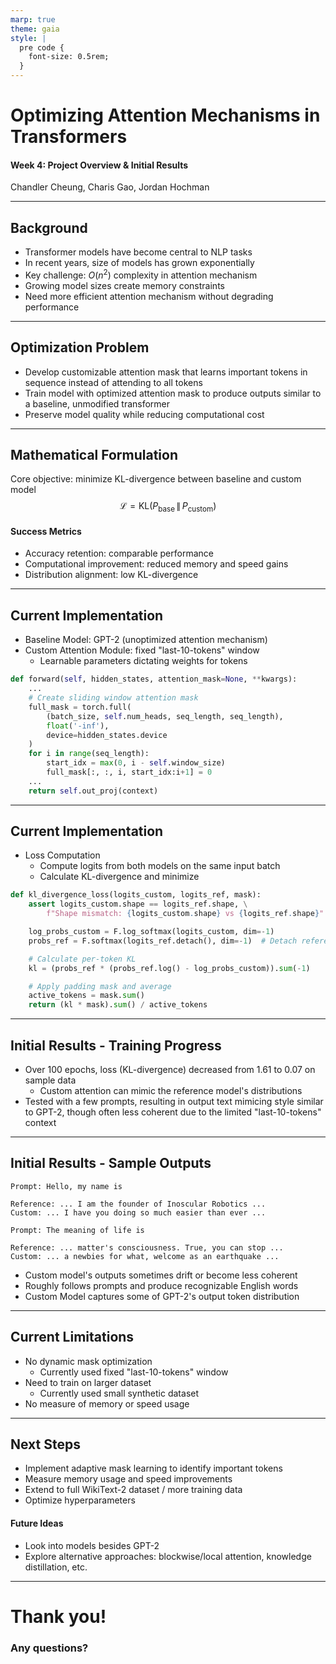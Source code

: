 ```yaml
---
marp: true
theme: gaia
style: |
  pre code {
    font-size: 0.5rem;
  }
---
```


# Optimizing Attention Mechanisms in Transformers

#### Week 4: Project Overview & Initial Results

Chandler Cheung, Charis Gao, Jordan Hochman

---

## Background

- Transformer models have become central to NLP tasks
- In recent years, size of models has grown exponentially
- Key challenge: $O(n^2)$ complexity in attention mechanism
- Growing model sizes create memory constraints
- Need more efficient attention mechanism without degrading performance

---

## Optimization Problem

- Develop customizable attention mask that learns important tokens in sequence instead of attending to all tokens
- Train model with optimized attention mask to produce outputs similar to a baseline, unmodified transformer
- Preserve model quality while reducing computational cost

---

## Mathematical Formulation

Core objective: minimize KL-divergence between baseline and custom model
$$\mathcal{L} = \mathrm{KL}\bigl(P_{\text{base}} \,\|\, P_{\text{custom}}\bigr)$$

#### Success Metrics

- Accuracy retention: comparable performance
- Computational improvement: reduced memory and speed gains
- Distribution alignment: low KL-divergence

---

## Current Implementation

- Baseline Model: GPT-2 (unoptimized attention mechanism)
- Custom Attention Module: fixed "last-10-tokens" window 
    - Learnable parameters dictating weights for tokens

``` python
def forward(self, hidden_states, attention_mask=None, **kwargs):
    ...
    # Create sliding window attention mask
    full_mask = torch.full(
        (batch_size, self.num_heads, seq_length, seq_length),
        float('-inf'),
        device=hidden_states.device
    )
    for i in range(seq_length):
        start_idx = max(0, i - self.window_size)
        full_mask[:, :, i, start_idx:i+1] = 0
    ... 
    return self.out_proj(context)
```

---

## Current Implementation

- Loss Computation
    - Compute logits from both models on the same input batch
    - Calculate KL-divergence and minimize

``` python
def kl_divergence_loss(logits_custom, logits_ref, mask):
    assert logits_custom.shape == logits_ref.shape, \
        f"Shape mismatch: {logits_custom.shape} vs {logits_ref.shape}"

    log_probs_custom = F.log_softmax(logits_custom, dim=-1)
    probs_ref = F.softmax(logits_ref.detach(), dim=-1)  # Detach reference model

    # Calculate per-token KL
    kl = (probs_ref * (probs_ref.log() - log_probs_custom)).sum(-1)

    # Apply padding mask and average
    active_tokens = mask.sum()
    return (kl * mask).sum() / active_tokens
```

---

## Initial Results - Training Progress

- Over 100 epochs, loss (KL-divergence) decreased from 1.61 to 0.07 on sample data
    - Custom attention can mimic the reference model's distributions
- Tested with a few prompts, resulting in output text mimicing style similar to GPT-2, though often less coherent due to the limited "last-10-tokens" context

---

## Initial Results - Sample Outputs

```
Prompt: Hello, my name is

Reference: ... I am the founder of Inoscular Robotics ...
Custom: ... I have you doing so much easier than ever ...
```

```
Prompt: The meaning of life is

Reference: ... matter's consciousness. True, you can stop ...
Custom: ... a newbies for what, welcome as an earthquake ...
```

- Custom model's outputs sometimes drift or become less coherent
- Roughly follows prompts and produce recognizable English words
- Custom Model captures some of GPT-2's output token distribution

---

## Current Limitations

- No dynamic mask optimization
    - Currently used fixed "last-10-tokens" window
- Need to train on larger dataset
    - Currently used small synthetic dataset
- No measure of memory or speed usage

---

## Next Steps

- Implement adaptive mask learning to identify important tokens
- Measure memory usage and speed improvements
- Extend to full WikiText-2 dataset / more training data
- Optimize hyperparameters

#### Future Ideas

- Look into models besides GPT-2
- Explore alternative approaches: blockwise/local attention, knowledge distillation, etc.

---

# Thank you!

### Any questions?
